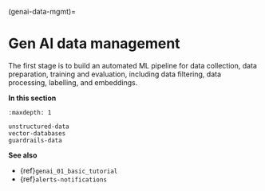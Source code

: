 (genai-data-mgmt)=
# Gen AI data management

The first stage is to build an automated ML pipeline for data collection, data preparation, training and evaluation, including 
data filtering, data processing, labelling, and embeddings.

**In this section**

```{toctree}
:maxdepth: 1

unstructured-data
vector-databases
guardrails-data
```

**See also**
- {ref}`genai_01_basic_tutorial`
- {ref}`alerts-notifications`